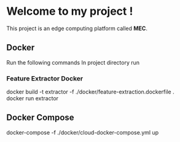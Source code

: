 # Welcome to my project !

This project is an edge computing platform called **MEC**. 

## Docker
Run the following commands
In project directory run

### Feature Extractor Docker
docker build -t extractor -f ./docker/feature-extraction.dockerfile .<br>
docker run extractor<br>


## Docker Compose
docker-compose -f ./docker/cloud-docker-compose.yml up

